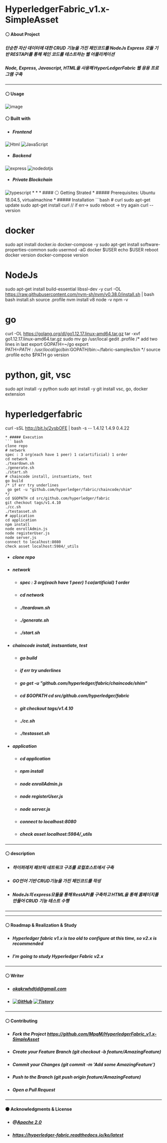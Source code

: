 # HyperledgerFabric_v1.x-SimpleAsset
<!-- 1 -->
#### ⚪ About Project
##### 단순한 자산 데이터에 대한 CRUD 기능을 가진 체인코드를 NodeJs Express 모듈 기반 RESTAPI를 통해 체인 코드를 테스트하는 웹 어플리케이션
##### Node, Express, Javascript, HTML을 사용해 HyperLedgerFabric 웹 응용 프로그램 구축
* * *
#### ⚪ Usage
![image](https://github.com/MpqM/HyperledgerFabric_v1.x-SimpleAsset/assets/79093184/9bf5a1db-9a72-4054-9b72-1f592cc222b4)
<!-- 2 -->
#### ⚪ Built with
* ##### Frontend
<img alt="Html" src ="https://img.shields.io/badge/HTML5-E34F26.svg?&style=for-the-badge&logo=HTML5&logoColor=white"/> <img alt="JavaScript" src ="https://img.shields.io/badge/JavaScriipt-F7DF1E.svg?&style=for-the-badge&logo=JavaScript&logoColor=white"/>
* ##### Backend
<img alt="express" src ="https://img.shields.io/badge/express-339933.svg?&style=for-the-badge&logo=express&logoColor=white"/> <img alt="nodedotjs" src ="https://img.shields.io/badge/nodejs-339933.svg?&style=for-the-badge&logo=nodedotjs&logoColor=white"/> 
* ##### Private Blockchain
<img alt="typescript" src ="https://img.shields.io/badge/hyperledger-3178C6.svg?&style=for-the-badge&logo=hyperledger&logoColor=white"/> 
* * *
<!-- 3 -->
#### ⚪ Getting Strated
* ##### Prerequisites: Ubuntu 18.04.5, virtualmachine
* ##### Installation
  ```bash
  # curl
  sudo apt-get update
  sudo apt-get install curl // if err-> sudo reboot -> try again
  curl --version
  
  # docker
  sudo apt install docker.io docker-compose -y
  sudo apt-get install software-properties-common
  sudo usermod -aG docker $USER
  echo $USER
  reboot
  docker version
  docker-compose version
  
  # NodeJs
  sudo apt-get install build-essential libssl-dev -y
  curl -OL https://raw.githubusercontent.com/nvm-sh/nvm/v0.38.0/install.sh | bash
  bash install.sh
  source .profile
  nvm install v8
  node -v
  npm -v

  # go
  curl -OL https://golang.org/dl/go1.12.17.linux-amd64.tar.gz
  tar -xvf go1.12.17.linux-amd64.tar.gz
  sudo mv go /usr/local
  gedit .profile
  /* add two lines in last
     export GOPATH=~/go
     export PATH=$PATH:/usr/local/go/bin:$GOPATH/bin:~/fabric-samples/bin
  */
  source .profile
  echo $PATH
  go version
  
  # python, git, vsc
  sudo apt install -y python
  sudo apt install -y git
  install vsc, go, docker extension

  # hyperledgerfabric
  curl -sSL http://bit.ly/2ysbOFE | bash -s -- 1.4.12 1.4.9 0.4.22
  ```
* ##### Execution
``` bash
clone repo
# network
spec : 3 org(each have 1 peer) 1 ca(artificial) 1 order
cd network
./teardown.sh
./generate.sh
./start.sh
# chaincode install, instsantiate, test
go build
/* if err try underlines
   go get -u "github.com/hyperledger/fabric/chaincode/shim"
*/
 cd $GOPATH cd src/github.com/hyperledger/fabric
git checkout tags/v1.4.10
./cc.sh
./testasset.sh
# application
cd application
npm install
node enrollAdmin.js
node registerUser.js
node server.js
connect to localhost:8080
check asset localhost:5984/_utils
```
   * ##### clone repo
   * ##### network
      * ##### spec : 3 org(each have 1 peer) 1 ca(artificial) 1 order
      * ##### cd network
      * ##### ./teardown.sh
      * ##### ./generate.sh
      * ##### ./start.sh 
   * ##### chaincode install, instsantiate, test
      * ##### go build 
      * ##### if err try underlines
      * ##### go get -u "github.com/hyperledger/fabric/chaincode/shim" 
      * ##### cd $GOPATH cd src/github.com/hyperledger/fabric
      * ##### git checkout tags/v1.4.10
      * ##### ./cc.sh
      * ##### ./testasset.sh
   * ##### application
      * ##### cd application
      * ##### npm install
      * ##### node enrollAdmin.js
      * ##### node registerUser.js
      * ##### node server.js
      * ##### connect to localhost:8080
      * ##### check asset localhost:5984/_utils
* * *
<!-- 4 -->
#### ⚪ description
* ##### 하이퍼레저 패브릭 네트워크 구조를 로컬호스트에서 구축
* ##### GO언어 기반 CRUD기능을 가진 체인코드를 작성
* ##### NodeJs의 express모듈을 통해 RestAPI를 구축하고 HTML을 통해 홈페이지를 만들어 CRUD 기능 테스트 수행

* * *
<!-- 5 -->

* * *
<!-- 6 -->
#### ⚪ Roadmap & Realization & Study
* ##### Hyperledger fabric v1.x is too old to configure at this time, so v2.x is recommended
* ##### I'm going to study Hyperledger Fabric v2.x
* * *
<!-- 7 -->
#### ⚪ Writer
* ##### okqkrwhdtjd@gmail.com
* ##### <a href = "https://github.com/MpqM"><img alt="GitHub" src ="https://img.shields.io/badge/GitHub-181717.svg?&style=for-the-badge&logo=GitHub&logoColor=white"/></a> <a href = "https://MpqM.tistory.com/"> <img alt="Tistory" src ="https://img.shields.io/badge/Tistory-white.svg?&style=for-the-badge"/></a>
* * *
<!-- 8 -->
#### ⚪ Contributing
* ##### Fork the Project https://github.com/MpqM/HyperledgerFabric_v1.x-SimpleAsset
* ##### Create your Feature Branch (git checkout -b feature/AmazingFeature)
* ##### Commit your Changes (git commit -m 'Add some AmazingFeature')
* ##### Push to the Branch (git push origin feature/AmazingFeature)
* ##### Open a Pull Request
* * *
<!-- 9 -->
#### ⚫ Acknowledgments & License
* ##### @[Apache 2.0](https://www.apache.org/licenses/LICENSE-2.0)
* ##### https://hyperledger-fabric.readthedocs.io/ko/latest
